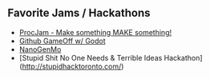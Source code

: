 ## Favorite Jams / Hackathons
* [ProcJam - Make something MAKE something!](http://www.procjam.com/art/)
* [Github GameOff w/ Godot](https://godotengine.org/article/get-ready-github-gameoff-godot)
* [NanoGenMo](https://github.com/NaNoGenMo)
* [Stupid Shit No One Needs & Terrible Ideas Hackathon] (http://stupidhacktoronto.com/)
